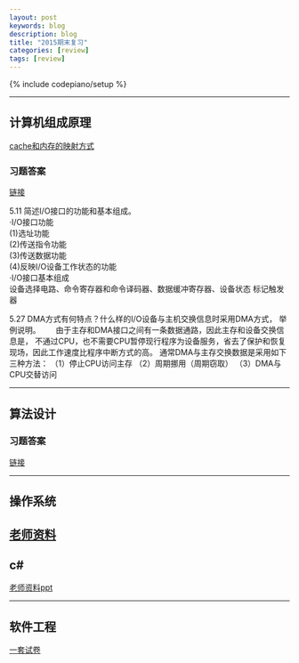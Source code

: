 ```yaml
---
layout: post
keywords: blog
description: blog
title: "2015期末复习"
categories: [review]
tags: [review]
---
```

{% include codepiano/setup %}

----------

## 计算机组成原理 ##

[cache和内存的映射方式](http://blog.csdn.net/dianhuiren/article/details/6890448)

### 习题答案 ###
[链接](https://github.com/stormhua/stormhua.github.com/tree/master/pdfs/zucheng)

5.11 简述I/O接口的功能和基本组成。  
 ·I/O接口功能  
(1)选址功能 <br>
(2)传送指令功能 <br>(3)传送数据功能  <br>(4)反映I/O设备工作状态的功能    
 ·I/O接口基本组成        
设备选择电路、命令寄存器和命令译码器、数据缓冲寄存器、设备状态 标记触发器 

5.27 DMA方式有何特点？什么样的I/O设备与主机交换信息时采用DMA方式，
举例说明。 
     由于主存和DMA接口之间有一条数据通路，因此主存和设备交换信息是，
不通过CPU，也不需要CPU暂停现行程序为设备服务，省去了保护和恢复现场，因此工作速度比程序中断方式的高。 通常DMA与主存交换数据是采用如下三种方法： （1）停止CPU访问主存 （2）周期挪用（周期窃取） （3）DMA与CPU交替访问 



----------

## 算法设计 ##

### 习题答案 ###
[链接](https://github.com/stormhua/stormhua.github.com/tree/master/pdfs/suanfa)

----------

## 操作系统 ##
[老师资料](https://github.com/stormhua/stormhua.github.com/tree/master/pdfs/caozuo)
----------

## c# ##
[老师资料ppt](https://github.com/stormhua/stormhua.github.com/tree/master/pdfs/c%23)

----------

## 软件工程 ##
[一套试卷](https://github.com/stormhua/stormhua.github.com/tree/master/pdfs/ruanjian)
